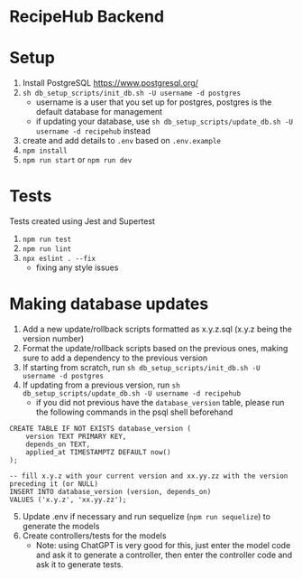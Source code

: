 # RecipeHub Backend

# Setup

1. Install PostgreSQL https://www.postgresql.org/
2. `sh db_setup_scripts/init_db.sh -U username -d postgres`
    - username is a user that you set up for postgres, postgres is the default database for management
    - if updating your database, use `sh db_setup_scripts/update_db.sh -U username -d recipehub` instead
3. create and add details to `.env` based on `.env.example`
4. `npm install`
5. `npm run start` or `npm run dev`

# Tests
Tests created using Jest and Supertest
1. `npm run test`
2. `npm run lint`
3. `npx eslint . --fix`
    - fixing any style issues

# Making database updates
1. Add a new update/rollback scripts formatted as x.y.z.sql (x.y.z being the version number)
2. Format the update/rollback scripts based on the previous ones, making sure to add a dependency to the previous version
3. If starting from scratch, run `sh db_setup_scripts/init_db.sh -U username -d postgres`
4. If updating from a previous version, run `sh db_setup_scripts/update_db.sh -U username -d recipehub`
    - if you did not previous have the `database_version` table, please run the following commands in the psql shell beforehand
```
CREATE TABLE IF NOT EXISTS database_version (
    version TEXT PRIMARY KEY,
    depends_on TEXT,
    applied_at TIMESTAMPTZ DEFAULT now()
);
```
```
-- fill x.y.z with your current version and xx.yy.zz with the version preceding it (or NULL)
INSERT INTO database_version (version, depends_on)
VALUES ('x.y.z', 'xx.yy.zz');
```
5. Update .env if necessary and run sequelize (`npm run sequelize`) to generate the models
6. Create controllers/tests for the models
    - Note: using ChatGPT is very good for this, just enter the model code and ask it to generate a controller, then enter the controller code and ask it to generate tests.
